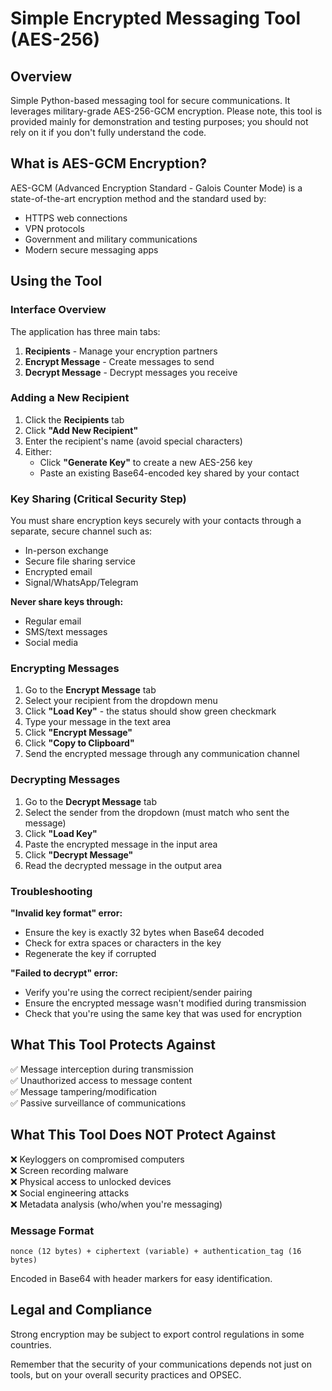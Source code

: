 # Simple Encrypted Messaging Tool (AES-256)

## Overview
Simple Python-based messaging tool for secure communications. It leverages military-grade AES-256-GCM encryption. Please note, this tool is provided mainly for demonstration and testing purposes; you should not rely on it if you don't fully understand the code.

## What is AES-GCM Encryption?
AES-GCM (Advanced Encryption Standard - Galois Counter Mode) is a state-of-the-art encryption method and the standard used by:
- HTTPS web connections
- VPN protocols
- Government and military communications
- Modern secure messaging apps

## Using the Tool

### Interface Overview
The application has three main tabs:
1. **Recipients** - Manage your encryption partners
2. **Encrypt Message** - Create messages to send
3. **Decrypt Message** - Decrypt messages you receive

### Adding a New Recipient
1. Click the **Recipients** tab
2. Click **"Add New Recipient"**
3. Enter the recipient's name (avoid special characters)
4. Either:
   - Click **"Generate Key"** to create a new AES-256 key
   - Paste an existing Base64-encoded key shared by your contact

### Key Sharing (Critical Security Step)
You must share encryption keys securely with your contacts through a separate, secure channel such as:
- In-person exchange
- Secure file sharing service
- Encrypted email
- Signal/WhatsApp/Telegram

**Never share keys through:**
- Regular email
- SMS/text messages
- Social media

### Encrypting Messages
1. Go to the **Encrypt Message** tab
2. Select your recipient from the dropdown menu
3. Click **"Load Key"** - the status should show green checkmark
4. Type your message in the text area
5. Click **"Encrypt Message"**
6. Click **"Copy to Clipboard"**
7. Send the encrypted message through any communication channel

### Decrypting Messages
1. Go to the **Decrypt Message** tab
2. Select the sender from the dropdown (must match who sent the message)
3. Click **"Load Key"**
4. Paste the encrypted message in the input area
5. Click **"Decrypt Message"**
6. Read the decrypted message in the output area

### Troubleshooting
**"Invalid key format" error:**
- Ensure the key is exactly 32 bytes when Base64 decoded
- Check for extra spaces or characters in the key
- Regenerate the key if corrupted

**"Failed to decrypt" error:**
- Verify you're using the correct recipient/sender pairing
- Ensure the encrypted message wasn't modified during transmission
- Check that you're using the same key that was used for encryption


## What This Tool Protects Against
✅ Message interception during transmission  
✅ Unauthorized access to message content  
✅ Message tampering/modification  
✅ Passive surveillance of communications

## What This Tool Does NOT Protect Against
❌ Keyloggers on compromised computers  
❌ Screen recording malware  
❌ Physical access to unlocked devices  
❌ Social engineering attacks  
❌ Metadata analysis (who/when you're messaging)

### Message Format
```
nonce (12 bytes) + ciphertext (variable) + authentication_tag (16 bytes)
```
Encoded in Base64 with header markers for easy identification.

## Legal and Compliance
Strong encryption may be subject to export control regulations in some countries.

Remember that the security of your communications depends not just on tools, but on your overall security practices and OPSEC.
